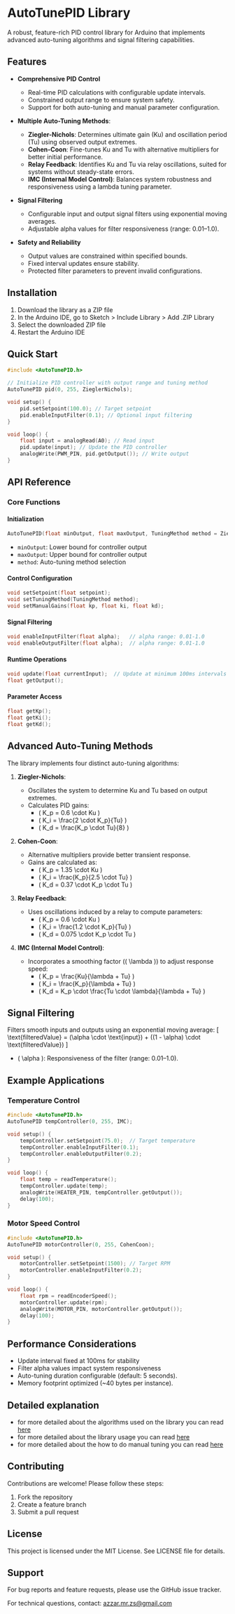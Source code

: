 # AutoTunePID Library

A robust, feature-rich PID control library for Arduino that implements advanced auto-tuning algorithms and signal filtering capabilities.

## Features

- **Comprehensive PID Control**
  - Real-time PID calculations with configurable update intervals.
  - Constrained output range to ensure system safety.
  - Support for both auto-tuning and manual parameter configuration.

- **Multiple Auto-Tuning Methods**:
  - **Ziegler-Nichols**: Determines ultimate gain (Ku) and oscillation period (Tu) using observed output extremes.
  - **Cohen-Coon**: Fine-tunes Ku and Tu with alternative multipliers for better initial performance.
  - **Relay Feedback**: Identifies Ku and Tu via relay oscillations, suited for systems without steady-state errors.
  - **IMC (Internal Model Control)**: Balances system robustness and responsiveness using a lambda tuning parameter.

- **Signal Filtering**
  - Configurable input and output signal filters using exponential moving averages.
  - Adjustable alpha values for filter responsiveness (range: 0.01–1.0).

- **Safety and Reliability**
  - Output values are constrained within specified bounds.
  - Fixed interval updates ensure stability.
  - Protected filter parameters to prevent invalid configurations.

## Installation

1. Download the library as a ZIP file
2. In the Arduino IDE, go to Sketch > Include Library > Add .ZIP Library
3. Select the downloaded ZIP file
4. Restart the Arduino IDE

## Quick Start

```cpp
#include <AutoTunePID.h>

// Initialize PID controller with output range and tuning method
AutoTunePID pid(0, 255, ZieglerNichols);

void setup() {
    pid.setSetpoint(100.0); // Target setpoint
    pid.enableInputFilter(0.1); // Optional input filtering
}

void loop() {
    float input = analogRead(A0); // Read input
    pid.update(input); // Update the PID controller
    analogWrite(PWM_PIN, pid.getOutput()); // Write output
}
```

## API Reference

### Core Functions

#### Initialization
```cpp
AutoTunePID(float minOutput, float maxOutput, TuningMethod method = ZieglerNichols);
```
- `minOutput`: Lower bound for controller output
- `maxOutput`: Upper bound for controller output
- `method`: Auto-tuning method selection

#### Control Configuration
```cpp
void setSetpoint(float setpoint);
void setTuningMethod(TuningMethod method);
void setManualGains(float kp, float ki, float kd);
```

#### Signal Filtering
```cpp
void enableInputFilter(float alpha);   // alpha range: 0.01-1.0
void enableOutputFilter(float alpha);  // alpha range: 0.01-1.0
```

#### Runtime Operations
```cpp
void update(float currentInput);  // Update at minimum 100ms intervals
float getOutput();
```

#### Parameter Access
```cpp
float getKp();
float getKi();
float getKd();
```

## Advanced Auto-Tuning Methods

The library implements four distinct auto-tuning algorithms:

1. **Ziegler-Nichols**:
   - Oscillates the system to determine Ku and Tu based on output extremes.
   - Calculates PID gains:
     - \( K_p = 0.6 \cdot Ku \)
     - \( K_i = \frac{2 \cdot K_p}{Tu} \)
     - \( K_d = \frac{K_p \cdot Tu}{8} \)

2. **Cohen-Coon**:
   - Alternative multipliers provide better transient response.
   - Gains are calculated as:
     - \( K_p = 1.35 \cdot Ku \)
     - \( K_i = \frac{K_p}{2.5 \cdot Tu} \)
     - \( K_d = 0.37 \cdot K_p \cdot Tu \)

3. **Relay Feedback**:
   - Uses oscillations induced by a relay to compute parameters:
     - \( K_p = 0.6 \cdot Ku \)
     - \( K_i = \frac{1.2 \cdot K_p}{Tu} \)
     - \( K_d = 0.075 \cdot K_p \cdot Tu \)

4. **IMC (Internal Model Control)**:
   - Incorporates a smoothing factor (\( \lambda \)) to adjust response speed:
     - \( K_p = \frac{Ku}{\lambda + Tu} \)
     - \( K_i = \frac{K_p}{\lambda + Tu} \)
     - \( K_d = K_p \cdot \frac{Tu \cdot \lambda}{\lambda + Tu} \)

## Signal Filtering

Filters smooth inputs and outputs using an exponential moving average:
\[ \text{filteredValue} = (\alpha \cdot \text{input}) + ((1 - \alpha) \cdot \text{filteredValue}) \]
- \( \alpha \): Responsiveness of the filter (range: 0.01–1.0).

## Example Applications

### Temperature Control
```cpp
#include <AutoTunePID.h>
AutoTunePID tempController(0, 255, IMC);

void setup() {
    tempController.setSetpoint(75.0);  // Target temperature
    tempController.enableInputFilter(0.1);
    tempController.enableOutputFilter(0.2);
}

void loop() {
    float temp = readTemperature();
    tempController.update(temp);
    analogWrite(HEATER_PIN, tempController.getOutput());
    delay(100);
}
```

### Motor Speed Control
```cpp
#include <AutoTunePID.h>
AutoTunePID motorController(0, 255, CohenCoon);

void setup() {
    motorController.setSetpoint(1500); // Target RPM
    motorController.enableInputFilter(0.2);
}

void loop() {
    float rpm = readEncoderSpeed();
    motorController.update(rpm);
    analogWrite(MOTOR_PIN, motorController.getOutput());
    delay(100);
}
```

## Performance Considerations

- Update interval fixed at 100ms for stability
- Filter alpha values impact system responsiveness
- Auto-tuning duration configurable (default: 5 seconds).
- Memory footprint optimized (~40 bytes per instance).

## Detailed explanation

- for more detailed about the algorithms used on the library you can read [here](info/explanation.md)
- for more detailed about the library usage you can read [here](info/usage.md)
- for more detailed about the how to do manual tuning you can read [here](info/manual.md)

## Contributing

Contributions are welcome! Please follow these steps:

1. Fork the repository
2. Create a feature branch
3. Submit a pull request

## License

This project is licensed under the MIT License. See LICENSE file for details.

## Support

For bug reports and feature requests, please use the GitHub issue tracker.

For technical questions, contact: azzar.mr.zs@gmail.com
